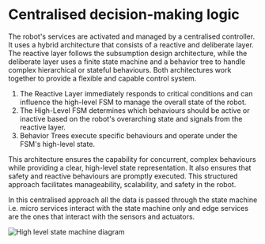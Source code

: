 # Centralised decision-making logic

The robot's services are activated and managed by a centralised controller. It uses a hybrid architecture that consists of a reactive and deliberate layer. The reactive layer follows the subsumption design architecture, while the deliberate layer uses a finite state machine and a behavior tree to handle complex hierarchical or stateful behaviours. Both architectures work together to provide a flexible and capable control system.

1. The Reactive Layer immediately responds to critical conditions and can influence the high-level FSM to manage the overall state of the robot.
2. The High-Level FSM determines which behaviours should be active or inactive based on the robot's overarching state and signals from the reactive layer.
3. Behavior Trees execute specific behaviours and operate under the FSM's high-level state.

This architecture ensures the capability for concurrent, complex behaviours while providing a clear, high-level state representation. It also ensures that safety and reactive behaviours are promptly executed. This structured approach facilitates manageability, scalability, and safety in the robot.

In this centralised approach all the data is passed through the state machine i.e. micro services interact with the state machine only and edge services are the ones that interact with the sensors and actuators.

![High level state machine diagram](.../documentation/state_machine_architecture_diagram_V1.png)
